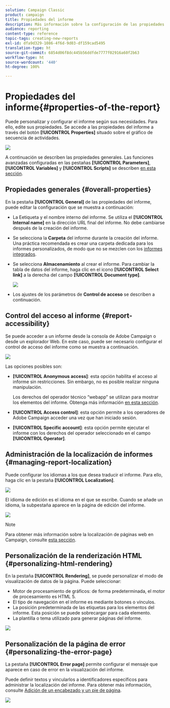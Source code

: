 ```yaml
---
solution: Campaign Classic
product: campaign
title: Propiedades del informe
description: Más información sobre la configuración de las propiedades del informe
audience: reporting
content-type: reference
topic-tags: creating-new-reports
exl-id: dfa9d329-1086-4f6d-9d03-df159cad5495
translation-type: ht
source-git-commit: 6854d06f8dc445b56ddfde7777f02916a60f2b63
workflow-type: ht
source-wordcount: '440'
ht-degree: 100%

---
```


# Propiedades del informe{#properties-of-the-report}

Puede personalizar y configurar el informe según sus necesidades. Para ello, edite sus propiedades. Se accede a las propiedades del informe a través del botón **[!UICONTROL Properties]** situado sobre el gráfico de secuencia de actividades.

![](assets/s_ncs_advuser_report_properties_01.png)

A continuación se describen las propiedades generales. Las funciones avanzadas configuradas en las pestañas **[!UICONTROL Parameters]**, **[!UICONTROL Variables]** y **[!UICONTROL Scripts]** se describen [en esta sección](../../reporting/using/advanced-functionalities.md).

## Propiedades generales {#overall-properties}

En la pestaña **[!UICONTROL General]** de las propiedades del informe, puede editar la configuración que se muestra a continuación:

* La Eetiqueta y el nombre interno del informe. Se utiliza el **[!UICONTROL Internal name]** en la dirección URL final del informe. No debe cambiarse después de la creación del informe.

* Se selecciona la **Carpeta** del informe durante la creación del informe. Una práctica recomendada es crear una carpeta dedicada para los informes personalizados, de modo que no se mezclen con los [informes integrados](../../reporting/using/about-campaign-built-in-reports.md).

* Se selecciona **Almacenamiento** al crear el informe. Para cambiar la tabla de datos del informe, haga clic en el icono **[!UICONTROL Select link]** a la derecha del campo **[!UICONTROL Document type]**.

   ![](assets/s_ncs_advuser_report_properties_02.png)

* Los ajustes de los parámetros de **Control de acceso** se describen a continuación.

## Control del acceso al informe {#report-accessibility}

Se puede acceder a un informe desde la consola de Adobe Campaign o desde un explorador Web. En este caso, puede ser necesario configurar el control de acceso del informe como se muestra a continuación.

![](assets/s_ncs_advuser_report_properties_02b.png)

Las opciones posibles son:

* **[!UICONTROL Anonymous access]**: esta opción habilita el acceso al informe sin restricciones. Sin embargo, no es posible realizar ninguna manipulación.

   Los derechos del operador técnico “webapp” se utilizan para mostrar los elementos del informe. Obtenga más información [en esta sección](../../platform/using/access-management-operators.md).

* **[!UICONTROL Access control]**: esta opción permite a los operadores de Adobe Campaign acceder una vez que han iniciado sesión.
* **[!UICONTROL Specific account]**: esta opción permite ejecutar el informe con los derechos del operador seleccionado en el campo **[!UICONTROL Operator]**.

## Administración de la localización de informes {#managing-report-localization}

Puede configurar los idiomas a los que desea traducir el informe. Para ello, haga clic en la pestaña **[!UICONTROL Localization]**.

![](assets/s_ncs_advuser_report_properties_06.png)

El idioma de edición es el idioma en el que se escribe. Cuando se añade un idioma, la subpestaña aparece en la página de edición del informe.

![](assets/s_ncs_advuser_report_properties_05a.png)

>[!NOTE]
>
>Para obtener más información sobre la localización de páginas web en Campaign, consulte [esta sección](../../web/using/translating-a-web-form.md).

## Personalización de la renderización HTML {#personalizing-html-rendering}

En la pestaña **[!UICONTROL Rendering]**, se puede personalizar el modo de visualización de datos de la página. Puede seleccionar:

* Motor de procesamiento de gráficos: de forma predeterminada, el motor de procesamiento es HTML 5.
* El tipo de navegación en el informe es mediante botones o vínculos.
* La posición predeterminada de las etiquetas para los elementos del informe. Esta posición se puede sobrecargar para cada elemento.
* La plantilla o tema utilizado para generar páginas del informe.

![](assets/s_ncs_advuser_report_properties_08.png)

## Personalización de la página de error {#personalizing-the-error-page}

La pestaña **[!UICONTROL Error page]** permite configurar el mensaje que aparece en caso de error en la visualización del informe.

Puede definir textos y vincularlos a identificadores específicos para administrar la localización del informe. Para obtener más información, consulte [Adición de un encabezado y un pie de página](../../reporting/using/element-layout.md#adding-a-header-and-a-footer).

![](assets/s_ncs_advuser_report_properties_11.png)
